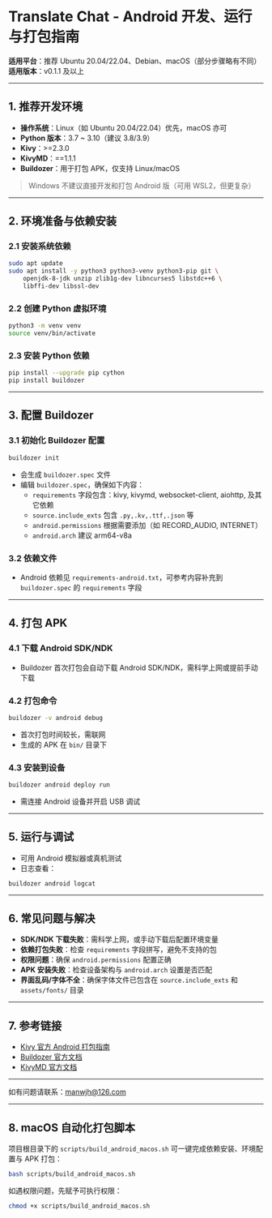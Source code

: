 # Translate Chat - Android 开发、运行与打包指南

**适用平台**：推荐 Ubuntu 20.04/22.04、Debian、macOS（部分步骤略有不同）  
**适用版本**：v0.1.1 及以上

---

## 1. 推荐开发环境

- **操作系统**：Linux（如 Ubuntu 20.04/22.04）优先，macOS 亦可
- **Python 版本**：3.7 ~ 3.10（建议 3.8/3.9）
- **Kivy**：>=2.3.0
- **KivyMD**：==1.1.1
- **Buildozer**：用于打包 APK，仅支持 Linux/macOS

> Windows 不建议直接开发和打包 Android 版（可用 WSL2，但更复杂）

---

## 2. 环境准备与依赖安装

### 2.1 安装系统依赖

```bash
sudo apt update
sudo apt install -y python3 python3-venv python3-pip git \
    openjdk-8-jdk unzip zlib1g-dev libncurses5 libstdc++6 \
    libffi-dev libssl-dev
```

### 2.2 创建 Python 虚拟环境

```bash
python3 -m venv venv
source venv/bin/activate
```

### 2.3 安装 Python 依赖

```bash
pip install --upgrade pip cython
pip install buildozer
```

---

## 3. 配置 Buildozer

### 3.1 初始化 Buildozer 配置

```bash
buildozer init
```

- 会生成 `buildozer.spec` 文件
- 编辑 `buildozer.spec`，确保如下内容：
  - `requirements` 字段包含：kivy, kivymd, websocket-client, aiohttp, 及其它依赖
  - `source.include_exts` 包含 `.py,.kv,.ttf,.json` 等
  - `android.permissions` 根据需要添加（如 RECORD_AUDIO, INTERNET）
  - `android.arch` 建议 arm64-v8a

### 3.2 依赖文件

- Android 依赖见 `requirements-android.txt`，可参考内容补充到 `buildozer.spec` 的 `requirements` 字段

---

## 4. 打包 APK

### 4.1 下载 Android SDK/NDK

- Buildozer 首次打包会自动下载 Android SDK/NDK，需科学上网或提前手动下载

### 4.2 打包命令

```bash
buildozer -v android debug
```

- 首次打包时间较长，需联网
- 生成的 APK 在 `bin/` 目录下

### 4.3 安装到设备

```bash
buildozer android deploy run
```

- 需连接 Android 设备并开启 USB 调试

---

## 5. 运行与调试

- 可用 Android 模拟器或真机测试
- 日志查看：

```bash
buildozer android logcat
```

---

## 6. 常见问题与解决

- **SDK/NDK 下载失败**：需科学上网，或手动下载后配置环境变量
- **依赖打包失败**：检查 `requirements` 字段拼写，避免不支持的包
- **权限问题**：确保 `android.permissions` 配置正确
- **APK 安装失败**：检查设备架构与 `android.arch` 设置是否匹配
- **界面乱码/字体不全**：确保字体文件已包含在 `source.include_exts` 和 `assets/fonts/` 目录

---

## 7. 参考链接

- [Kivy 官方 Android 打包指南](https://kivy.org/doc/stable/guide/packaging-android.html)
- [Buildozer 官方文档](https://buildozer.readthedocs.io/en/latest/)
- [KivyMD 官方文档](https://kivymd.readthedocs.io/en/latest/)

---

如有问题请联系：manwjh@126.com 

---

## 8. macOS 自动化打包脚本

项目根目录下的 `scripts/build_android_macos.sh` 可一键完成依赖安装、环境配置与 APK 打包：

```bash
bash scripts/build_android_macos.sh
```

如遇权限问题，先赋予可执行权限：

```bash
chmod +x scripts/build_android_macos.sh
``` 
